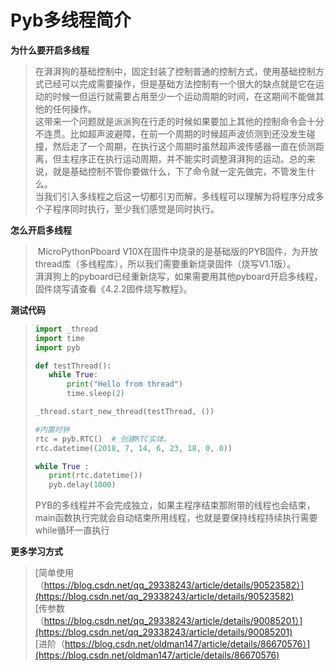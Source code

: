 # Pyb多线程简介

**为什么要开启多线程**

>​	在湃湃狗的基础控制中，固定封装了控制普通的控制方式，使用基础控制方式已经可以完成需要操作，但是基础方法控制有一个很大的缺点就是它在运动的时候一但运行就需要占用至少一个运动周期的时间，在这期间不能做其他的任何操作。  
>​	这带来一个问题就是派派狗在行走的时候如果要加上其他的控制命令会十分不连贯。比如超声波避障，在前一个周期的时候超声波侦测到还没发生碰撞，然后走了一个周期，在执行这个周期时虽然超声波传感器一直在侦测距离，但主程序正在执行运动周期，并不能实时调整湃湃狗的运动。总的来说，就是基础控制不管你要做什么，下了命令就一定先做完，不管发生什么。  
>​	当我们引入多线程之后这一切都引刃而解，多线程可以理解为将程序分成多个子程序同时执行，至少我们感觉是同时执行。  

**怎么开启多线程**

>​	MicroPythonPboard V10X在固件中烧录的是基础版的PYB固件，为开放thread库（多线程库），所以我们需要重新烧录固件（烧写V1.1版）。  
>​	湃湃狗上的pyboard已经重新烧写，如果需要用其他pyboard开启多线程，固件烧写请查看《4.2.2固件烧写教程》。  

**测试代码**

>```python
>import _thread
>import time
>import pyb
>
>def testThread():
>    while True:
>        print("Hello from thread")
>        time.sleep(2)
>
>_thread.start_new_thread(testThread, ())
>
>#内置时钟
>rtc = pyb.RTC()  # 创建RTC实体。
>rtc.datetime((2018, 7, 14, 6, 23, 18, 0, 0))
>
>while True :
>    print(rtc.datetime())
>    pyb.delay(1000)
>```
>​	PYB的多线程并不会完成独立，如果主程序结束那附带的线程也会结束，main函数执行完就会自动结束所用线程，也就是要保持线程持续执行需要while循环一直执行  

**更多学习方式**

>[简单使用（https://blog.csdn.net/qq_29338243/article/details/90523582）](https://blog.csdn.net/qq_29338243/article/details/90523582)  
>[传参数（https://blog.csdn.net/qq_29338243/article/details/90085201）](https://blog.csdn.net/qq_29338243/article/details/90085201)  
>[进阶（https://blog.csdn.net/oldman147/article/details/86670576）](https://blog.csdn.net/oldman147/article/details/86670576)  
